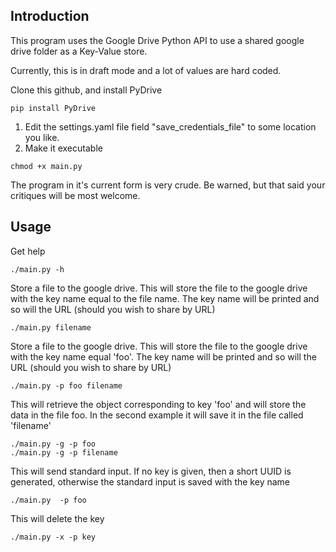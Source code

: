## Introduction

This program uses the Google Drive Python API to use a shared google drive
folder as a Key-Value store.

Currently, this is in draft mode and a lot of values are hard coded.

Clone this github, and install PyDrive

```
pip install PyDrive
```

1. Edit the settings.yaml file field "save_credentials_file" to some location
you like.
2. Make it executable

```
chmod +x main.py
```


The program in it's current form is very crude. Be warned, but that said your
critiques will be most welcome.


## Usage

Get help

```
./main.py -h
```

Store a file to the google drive. This will store the file to the google
   drive with the key name equal to the file name. The key name will be printed
   and so will the URL (should you wish to share by URL)

```
./main.py filename
```

Store a file to the google drive. This will store the file to the google
   drive with the key name equal 'foo'. The key name will be printed
   and so will the URL (should you wish to share by URL)


```
./main.py -p foo filename
```


This will retrieve the object corresponding to key 'foo' and will store the
data in the file foo. In the second example it will save it in the file called 'filename'

```
./main.py -g -p foo
./main.py -g -p filename
```

This will send standard  input. If no key is given, then a short UUID is
generated, otherwise the standard input is saved with the key name

```
./main.py  -p foo
```

This will delete the key

```
./main.py -x -p key
```
